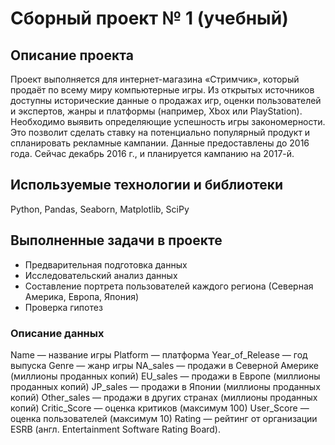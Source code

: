 # Сборный проект № 1 (учебный)

## Описание проекта
Проект выполняется для интернет-магазина «Стримчик», который продаёт по всему миру компьютерные игры. Из открытых источников доступны исторические данные о продажах игр, оценки пользователей и экспертов, жанры и платформы (например, Xbox или PlayStation). Необходимо выявить определяющие успешность игры закономерности. Это позволит сделать ставку на потенциально популярный продукт и спланировать рекламные кампании.
Данные предоставлены до 2016 года. Сейчас декабрь 2016 г., и планируется кампанию на 2017-й. 

## Используемые технологии и библиотеки
Python, Pandas, Seaborn, Matplotlib, SciPy

## Выполненные задачи в проекте
- Предварительная подготовка данных
- Исследовательский анализ данных
- Составление портрета пользователей каждого региона (Северная Америка, Европа, Япония)
- Проверка гипотез

### Описание данных
Name — название игры
Platform — платформа
Year_of_Release — год выпуска
Genre — жанр игры
NA_sales — продажи в Северной Америке (миллионы проданных копий)
EU_sales — продажи в Европе (миллионы проданных копий)
JP_sales — продажи в Японии (миллионы проданных копий)
Other_sales — продажи в других странах (миллионы проданных копий)
Critic_Score — оценка критиков (максимум 100)
User_Score — оценка пользователей (максимум 10)
Rating — рейтинг от организации ESRB (англ. Entertainment Software Rating Board). 